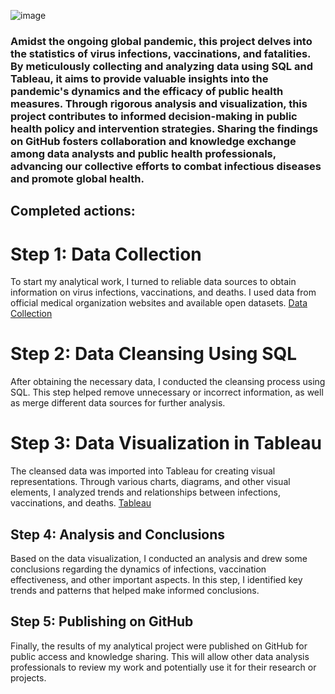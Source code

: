 ![image](https://github.com/osemenets21/COVID-19-Project/assets/95434794/bac9561b-dc18-4a9f-a6c1-286de50b3109)

### Amidst the ongoing global pandemic, this project delves into the statistics of virus infections, vaccinations, and fatalities. By meticulously collecting and analyzing data using SQL and Tableau, it aims to provide valuable insights into the pandemic's dynamics and the efficacy of public health measures. Through rigorous analysis and visualization, this project contributes to informed decision-making in public health policy and intervention strategies. Sharing the findings on GitHub fosters collaboration and knowledge exchange among data analysts and public health professionals, advancing our collective efforts to combat infectious diseases and promote global health.

## Completed actions:

# Step 1: Data Collection
To start my analytical work, I turned to reliable data sources to obtain information on virus infections, vaccinations, and deaths. I used data from official medical organization websites and available open datasets.
[Data Collection](https://ourworldindata.org/coronavirus)

# Step 2: Data Cleansing Using SQL
After obtaining the necessary data, I conducted the cleansing process using SQL. This step helped remove unnecessary or incorrect information, as well as merge different data sources for further analysis.

# Step 3: Data Visualization in Tableau
The cleansed data was imported into Tableau for creating visual representations. Through various charts, diagrams, and other visual elements, I analyzed trends and relationships between infections, vaccinations, and deaths.
[Tableau](https://public.tableau.com/views/Dashboard-COVID-19_17132008587120/Dashboard1?:language=en-US&:sid=&:display_count=n&:origin=viz_share_link)


## Step 4: Analysis and Conclusions
Based on the data visualization, I conducted an analysis and drew some conclusions regarding the dynamics of infections, vaccination effectiveness, and other important aspects. In this step, I identified key trends and patterns that helped make informed conclusions.

## Step 5: Publishing on GitHub
Finally, the results of my analytical project were published on GitHub for public access and knowledge sharing. This will allow other data analysis professionals to review my work and potentially use it for their research or projects.
